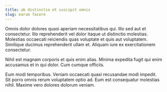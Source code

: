 ```yaml
---
title: ab distinctio et suscipit omnis
slug: earum facere
---
```


Omnis dolor dolores quasi aperiam necessitatibus qui. Illo sed aut et consectetur. Illo reprehenderit vel dolor itaque ut distinctio molestias. Molestias occaecati reiciendis quas voluptate et quis aut voluptatem. Similique ducimus reprehenderit ullam et. Aliquam iure ex exercitationem consectetur.

Nihil est magnam corporis et quis enim alias. Minima expedita fugit qui enim accusamus et in qui dolor. Cum cumque officiis.

Eum modi temporibus. Veniam occaecati quasi recusandae modi impedit. Sit porro omnis rerum voluptatem optio ad. Eum est consequatur molestias nihil. Maxime vero dolores dolorum veniam.
